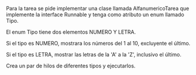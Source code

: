 Para la tarea se pide implementar una clase llamada AlfanumericoTarea que implemente la interface Runnable y tenga como atributo un enum llamado Tipo.

El enum Tipo tiene dos elementos NUMERO Y LETRA.

Si el tipo es NUMERO, mostrara los números del 1 al 10, excluyente el último.

Si el tipo es LETRA, mostrar las letras de la 'A' a la 'Z', inclusivo el último.

Crea un par de hilos de diferentes tipos y ejecutarlos.